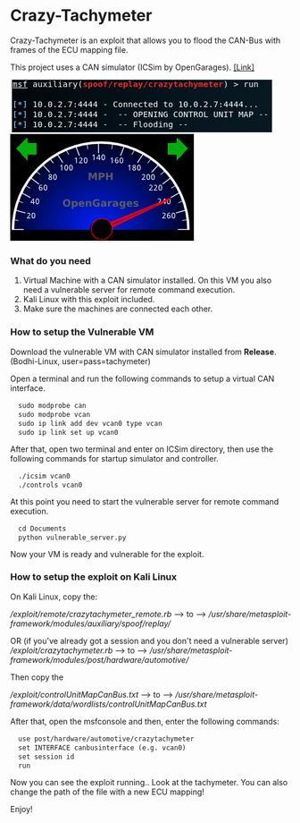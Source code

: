 # Crazy-Tachymeter
Crazy-Tachymeter is an exploit that allows you to flood the CAN-Bus with frames of the ECU mapping file.

This project uses a CAN simulator (ICSim by OpenGarages). [[Link]](https://github.com/zombieCraig/ICSim)

![markdown-preview](img/exploitkali.png)![markdown-preview](img/maxspeed.png)

### What do you need
1) Virtual Machine with a CAN simulator installed. On this VM you also need a vulnerable server for remote command execution.
2) Kali Linux with this exploit included.
3) Make sure the machines are connected each other.


### How to setup the Vulnerable VM
Download the vulnerable VM with CAN simulator installed from **Release**. (Bodhi-Linux, user=pass=tachymeter)

Open a terminal and run the following commands to setup a virtual CAN interface.
```
  sudo modprobe can
  sudo modprobe vcan
  sudo ip link add dev vcan0 type vcan
  sudo ip link set up vcan0
```
After that, open two terminal and enter on ICSim directory, then use the following commands for startup simulator and controller.
```
  ./icsim vcan0
  ./controls vcan0
```
At this point you need to start the vulnerable server for remote command execution.
```
  cd Documents
  python vulnerable_server.py
```
Now your VM is ready and vulnerable for the exploit.
### How to setup the exploit on Kali Linux
On Kali Linux, copy the:

  */exploit/remote/crazytachymeter_remote.rb* --> to --> */usr/share/metasploit-framework/modules/auxiliary/spoof/replay/*

  OR (if you've already got a session and you don't need a vulnerable server)
  */exploit/crazytachymeter.rb* --> to --> */usr/share/metasploit-framework/modules/post/hardware/automotive/*
  
  Then copy the
  
  */exploit/controlUnitMapCanBus.txt*  --> to --> */usr/share/metasploit-framework/data/wordlists/controlUnitMapCanBus.txt*

After that, open the msfconsole and then, enter the following commands:
```
  use post/hardware/automotive/crazytachymeter 
  set INTERFACE canbusinterface (e.g. vcan0)
  set session id
  run
```
Now you can see the exploit running.. Look at the tachymeter.
You can also change the path of the file with a new ECU mapping!

Enjoy!
